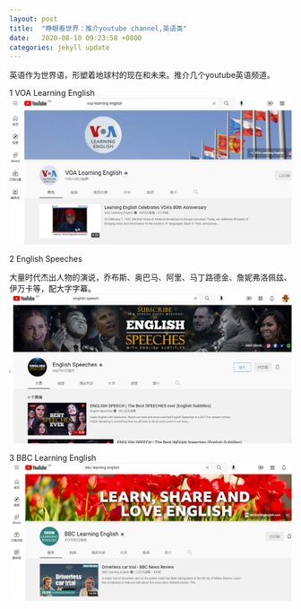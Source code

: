 ```yaml
---
layout: post
title:  "睁眼看世界：推介youtube channel,英语类"
date:   2020-08-10 09:23:58 +0800
categories: jekyll update
---
```

英语作为世界语，形塑着地球村的现在和未来。推介几个youtube英语频道。

1 VOA Learning English
![Voa](../images/voa.png)


2 English Speeches

大量时代杰出人物的演说，乔布斯、奥巴马、阿里、马丁路德金、詹妮弗洛佩兹、伊万卡等，配大字字幕。
![English Speech](../images/english-speech.png)


3 BBC Learning English
![Bbc English](../images/bbc-english.png)
